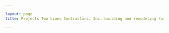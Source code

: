 ```yaml
---

layout: page
title: Projects Two Lions Contractors, Inc. building and remodeling for Milwaukee, Waukesha and Southeast Wisconsin

---
```

